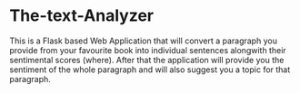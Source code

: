 # The-text-Analyzer

This is a Flask based Web Application that will convert a paragraph you provide from your favourite book into individual sentences alongwith their sentimental scores (where).
After that the application will provide you the sentiment of the whole paragraph and will also suggest you a topic for that paragraph.
